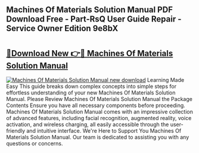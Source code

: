 ## Machines Of Materials Solution Manual PDF Download Free - Part-RsQ User Guide Repair - Service Owner Edition 9e8bX

# <h2><a href="http://bc84257.oget.top/?id=Machines+Of+Materials+Solution+Manual">🔗Download New 👉🔴 Machines Of Materials Solution Manual</a></h2>

[![Machines Of Materials Solution Manual new download](https://i.imgur.com/5g1atiW.png)](http://bc84257.oget.top/?id=Machines+Of+Materials+Solution+Manual)
Learning Made Easy This guide breaks down complex concepts into simple steps for effortless understanding of your new Machines Of Materials Solution Manual. Please Review Machines Of Materials Solution Manual the Package Contents Ensure you have all necessary components before proceeding. Machines Of Materials Solution Manual comes with an impressive collection of advanced features, including facial recognition, augmented reality, voice activation, and wireless charging, all easily accessible through the user-friendly and intuitive interface. We're Here to Support You Machines Of Materials Solution Manual. Our team is dedicated to assisting you with any questions or concerns.
